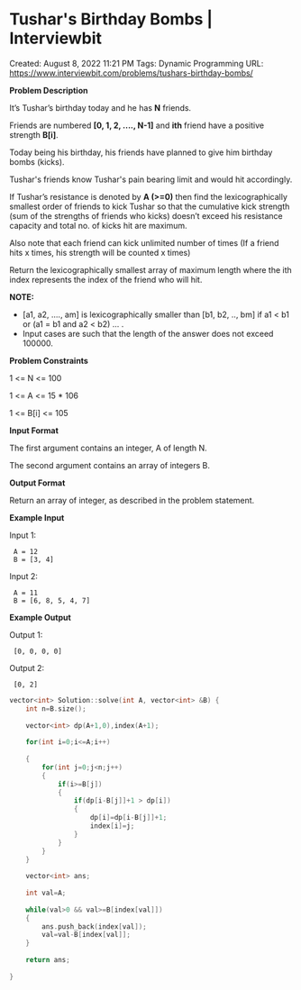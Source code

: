 # Tushar's Birthday Bombs | Interviewbit

Created: August 8, 2022 11:21 PM
Tags: Dynamic Programming
URL: https://www.interviewbit.com/problems/tushars-birthday-bombs/

**Problem Description**

It’s Tushar’s birthday today and he has **N** friends.

Friends are numbered **[0, 1, 2, ...., N-1]** and **ith** friend have a positive strength **B[i]**.

Today being his birthday, his friends have planned to give him birthday bombs (kicks).

Tushar's friends know Tushar's pain bearing limit and would hit accordingly.

If Tushar’s resistance is denoted by **A (>=0)** then find the lexicographically smallest order of friends to kick Tushar so that the cumulative kick strength (sum of the strengths of friends who kicks) doesn’t exceed his resistance capacity and total no. of kicks hit are maximum.

Also note that each friend can kick unlimited number of times (If a friend hits x times, his strength will be counted x times)

Return the lexicographically smallest array of maximum length where the ith index represents the index of the friend who will hit.

**NOTE:**

- [a1, a2, ...., am] is lexicographically smaller than [b1, b2, .., bm] if a1 < b1 or (a1 = b1 and a2 < b2) ... .
- Input cases are such that the length of the answer does not exceed 100000.

**Problem Constraints**

1 <= N <= 100

1 <= A <= 15 * 106

1 <= B[i] <= 105

**Input Format**

The first argument contains an integer, A of length N.

The second argument contains an array of integers B.

**Output Format**

Return an array of integer, as described in the problem statement.

**Example Input**

Input 1:

```
 A = 12
 B = [3, 4]

```

Input 2:

```
 A = 11
 B = [6, 8, 5, 4, 7]

```

**Example Output**

Output 1:

```
 [0, 0, 0, 0]

```

Output 2:

```
 [0, 2]

```

```cpp
vector<int> Solution::solve(int A, vector<int> &B) {
    int n=B.size();
    
    vector<int> dp(A+1,0),index(A+1);
    
    for(int i=0;i<=A;i++)
    
    {
        for(int j=0;j<n;j++)
        {
            if(i>=B[j])
            {
                if(dp[i-B[j]]+1 > dp[i])
                {
                    dp[i]=dp[i-B[j]]+1;
                    index[i]=j;
                }
            }
        }
    }
    
    vector<int> ans;
    
    int val=A;
    
    while(val>0 && val>=B[index[val]])
    {
        ans.push_back(index[val]);
        val=val-B[index[val]];
    }
    
    return ans;
    
}
```
